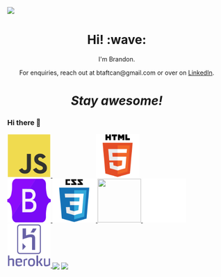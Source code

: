 
[![](https://github.com/BrandonTaft/BrandonTaft/blob/main/clean_banner.gif)](https://www.linkedin.com/in/brandonmtaft//)
<h1 align='center'> Hi! :wave:</h1>
<p align='center'>
I'm Brandon.
</p>
<p align='center'>For enquiries, reach out at btaftcan@gmail.com or over on <a href="https://www.linkedin.com/in/brandonmtaft">LinkedIn</a>.</p>

<h1 align='center'><i>Stay awesome!</i></h1>

### Hi there 👋

<a href="https://www.linkedin.com/in/brandonmtaft">
  <img  width="100" height="100" src="https://github.com/BrandonTaft/BrandonTaft/blob/main/assets/javascript-original.svg" />
</a>  
 <a href="https://www.linkedin.com/in/brandonmtaft" style="margin:100px">
  <img width="100" height="100" src="https://github.com/BrandonTaft/BrandonTaft/blob/main/assets/html5-original-wordmark.svg" />
</a>  
<a href="https://www.linkedin.com/in/brandonmtaft">
  <img  width="100" height="100" src="https://github.com/BrandonTaft/BrandonTaft/blob/main/assets/bootstrap-original.svg" />
</a>
<a href="https://www.linkedin.com/in/brandonmtaft">
  <img  width="100" height="100" src="https://github.com/BrandonTaft/BrandonTaft/blob/main/assets/css3-original-wordmark.svg" />
</a>
<a href="https://www.linkedin.com/in/brandonmtaft">
  <img  width="100" height="100" src="https://github.com/BrandonTaft/BrandonTaft/blob/main/assets/git-original-wordmark.svg" />
</a>
<a href="https://www.linkedin.com/in/brandonmtaft">
  <img  width="100" height="100" src="https://github.com/BrandonTaft/BrandonTaft/blob/main/assets/GitHub-Mark-Light-64px.png" />
</a>
<a href="https://www.linkedin.com/in/brandonmtaft">
  <img  width="100" height="100" src="https://github.com/BrandonTaft/BrandonTaft/blob/main/assets/heroku-original-wordmark.svg" />
</a>

<!--![](https://img.shields.io/badge/<WORD_ON_LEFT>-<WORD_ON_RIGHT>-informational?style=flat&logo=data:image/svg%2bxml;base64,<BASE64_DATA>)-->
<img align="center" src="https://github-readme-stats.vercel.app/api/top-langs/?username=BRANDONTAFT&theme=<THEME_NAME>" />
<a href="https://github.com/BRANDONTAFT/VIDEOGAME-INVENTORY-APP">
  <img align="center" src="https://github-readme-stats.vercel.app/api/pin/?username=BRANDONTAFT&repo=Videogame-Inventory-App&title_color=ffffff&text_color=c9cacc&icon_color=2bbc8a&bg_color=1d1f21" />
</a>




<!--
**BrandonTaft/BrandonTaft** is a ✨ _special_ ✨ repository because its `README.md` (this file) appears on your GitHub profile.

Here are some ideas to get you started:

- 🔭 I’m currently working on ...
- 🌱 I’m currently learning ...
- 👯 I’m looking to collaborate on ...
- 🤔 I’m looking for help with ...
- 💬 Ask me about ...
- 📫 How to reach me: ...
- 😄 Pronouns: ...
- ⚡ Fun fact: ...
-->
